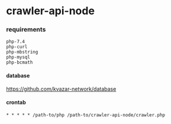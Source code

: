 # crawler-api-node

### requirements
```
php-7.4
php-curl
php-mbstring
php-mysql
php-bcmath
```
#### database

https://github.com/kvazar-network/database

#### crontab
```
* * * * * /path-to/php /path-to/crawler-api-node/crawler.php
```
